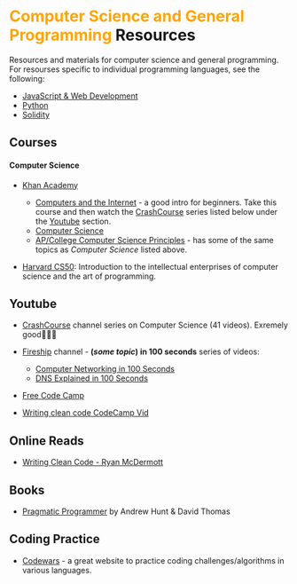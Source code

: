 # <span style="color:orange">Computer Science and General Programming</span> Resources

Resources and materials for computer science and general programming. For resourses specific to individual programming languages, see the following:

- [JavaScript & Web Development](./JavaScript_WebDevelopment.md)
- [Python](./Python.md)
- [Solidity](./Solidity.md)

## Courses

#### Computer Science

- [Khan Academy](https://www.khanacademy.org/computing)

  - [Computers and the Internet](https://www.khanacademy.org/computing/computers-and-internet) - a good intro for beginners. Take this course and then watch the [CrashCourse](https://www.youtube.com/watch?v=tpIctyqH29Q&list=PL8dPuuaLjXtNlUrzyH5r6jN9ulIgZBpdo) series listed below under the [Youtube](#Youtube) section.
  - [Computer Science](https://www.khanacademy.org/computing/computer-science)
  - [AP/College Computer Science Principles](https://www.khanacademy.org/computing/ap-computer-science-principles) - has some of the same topics as _Computer Science_ listed above.

- [Harvard CS50](https://cs50.harvard.edu/x/2021/): Introduction to the intellectual enterprises of computer science and the art of programming.

## Youtube

- [CrashCourse](https://www.youtube.com/watch?v=tpIctyqH29Q&list=PL8dPuuaLjXtNlUrzyH5r6jN9ulIgZBpdo) channel series on Computer Science (41 videos). Exremely good:star2::star2::star2:
- [Fireship](https://www.youtube.com/c/Fireship) channel - **(_some topic_) in 100 seconds** series of videos:

  - [Computer Networking in 100 Seconds](https://youtu.be/keeqnciDVOo)
  - [DNS Explained in 100 Seconds](https://youtu.be/UVR9lhUGAyU)

- [Free Code Camp](https://www.youtube.com/c/Freecodecamp)
- [Writing clean code CodeCamp Vid](https://youtu.be/43YenciicXk)

## Online Reads

- [Writing Clean Code - Ryan McDermott ](https://github.com/ryanmcdermott/clean-code-javascript)

## Books

- [Pragmatic Programmer](https://en.wikipedia.org/wiki/The_Pragmatic_Programmer) by Andrew Hunt & David Thomas

## Coding Practice

- [Codewars](https://www.codewars.com/) - a great website to practice coding challenges/algorithms in various languages.
